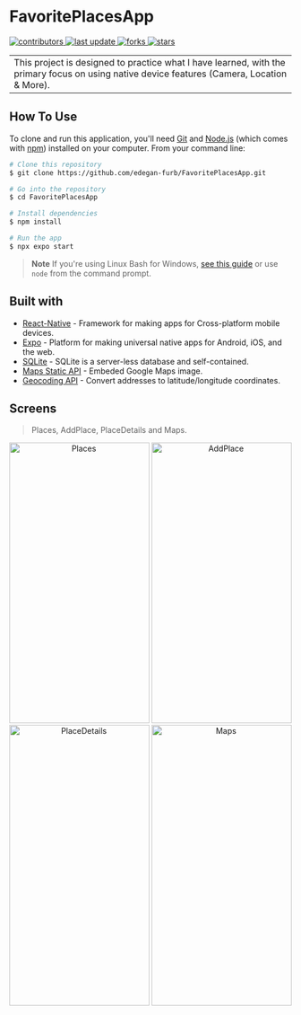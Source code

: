 # FavoritePlacesApp
 </p>
  <p>
  <a href="https://github.com/edegan-furb/FavoritePlacesApp/graphs/contributors">
    <img src="https://img.shields.io/github/contributors/edegan-furb/FavoritePlacesApp" alt="contributors" />
  </a>
  <a href="">
    <img src="https://img.shields.io/github/last-commit/edegan-furb/FavoritePlacesApp" alt="last update" />
  </a>
  <a href="https://github.com/edegan-furb/FavoritePlacesApp/network/members">
    <img src="https://img.shields.io/github/forks/edegan-furb/FavoritePlacesApp" alt="forks" />
  </a>
  <a href="https://github.com/edegan-furb/FavoritePlacesApp/stargazers">
    <img src="https://img.shields.io/github/stars/edegan-furb/FavoritePlacesApp" alt="stars" />
  </a>
</p>
<table>
<tr>
<td>
 This project is designed to practice what I have learned, with the primary focus on using native device features (Camera, Location & More). 
</td>
</tr>
</table>

## How To Use

To clone and run this application, you'll need [Git](https://git-scm.com) and [Node.js](https://nodejs.org/en/download/) (which comes with [npm](http://npmjs.com)) installed on your computer. From your command line:

```bash
# Clone this repository
$ git clone https://github.com/edegan-furb/FavoritePlacesApp.git

# Go into the repository
$ cd FavoritePlacesApp

# Install dependencies
$ npm install

# Run the app
$ npx expo start 
```

> **Note**
> If you're using Linux Bash for Windows, [see this guide](https://www.howtogeek.com/261575/how-to-run-graphical-linux-desktop-applications-from-windows-10s-bash-shell/) or use `node` from the command prompt.

## Built with 

- [React-Native](https://reactnative.dev/) -  Framework for making apps for Cross-platform mobile devices.
- [Expo](https://expo.dev/) - Platform for making universal native apps for Android, iOS, and the web.
- [SQLite](https://www.sqlite.org/index.html) - SQLite is a server-less database and self-contained.
- [Maps Static API](https://developers.google.com/maps/documentation/maps-static) - Embeded Google Maps image.
- [Geocoding API](https://developers.google.com/maps/documentation/geocoding) - Convert addresses to latitude/longitude coordinates.

## Screens

> Places, AddPlace, PlaceDetails and Maps.
<p align="center">
  <a>
    <img src="https://github.com/edegan-furb/FavoritePlacesApp/blob/master/assets/places.png" alt="Places" title="Places" height="500" width="250">
  </a>
  <a>
    <img src="https://github.com/edegan-furb/FavoritePlacesApp/blob/master/assets/addPlace.png" alt="AddPlace" title="AddPlace" height="500" width="250">
  </a>
   <a>
    <img src="https://github.com/edegan-furb/FavoritePlacesApp/blob/master/assets/placeDetails.png" alt="PlaceDetails" title="PlaceDetails" height="500" width="250">
  </a>
   <a>
    <img src="https://github.com/edegan-furb/FavoritePlacesApp/blob/master/assets/maps.png" alt="Maps" title="Maps" height="500" width="250">
  </a>
</p>


